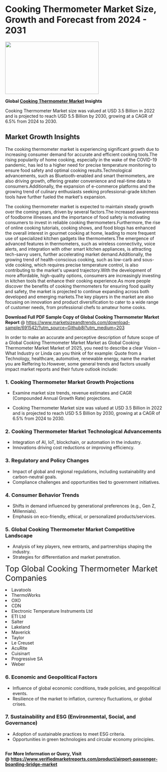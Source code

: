 <H1>Cooking Thermometer Market Size, Growth and Forecast from 2024 - 2031</H1><img class="aligncenter size-medium wp-image-584254" src="https://thirdeyenews.in/wp-content/uploads/2024/09/Global-Market-Research-300x168.jpeg" alt="" width="300" height="168" /><p><strong>Global&nbsp;<a href="https://www.marketsizeandtrends.com/download-sample/691542/?utm_source=Github8j?utm_medium=203">Cooking Thermometer Market</a> Insights</strong></p><p>Cooking Thermometer Market size was valued at USD 3.5 Billion in 2022 and is projected to reach USD 5.5 Billion by 2030, growing at a CAGR of 6.5% from 2024 to 2030.</p><p><h2>Market Growth Insights</h2> <p>The cooking thermometer market is experiencing significant growth due to increasing consumer demand for accurate and efficient cooking tools.The rising popularity of home cooking, especially in the wake of the COVID-19 pandemic, has led to a higher need for precise temperature monitoring to ensure food safety and optimal cooking results.Technological advancements, such as Bluetooth-enabled and smart thermometers, are also driving growth, offering greater convenience and real-time data to consumers.Additionally, the expansion of e-commerce platforms and the growing trend of culinary enthusiasts seeking professional-grade kitchen tools have further fueled the market's expansion.</p> <p>The cooking thermometer market is expected to maintain steady growth over the coming years, driven by several factors.The increased awareness of foodborne illnesses and the importance of food safety is motivating consumers to invest in reliable cooking thermometers.Furthermore, the rise of online cooking tutorials, cooking shows, and food blogs has enhanced the overall interest in gourmet cooking at home, leading to more frequent use of specialized kitchen gadgets like thermometers.The emergence of advanced features in thermometers, such as wireless connectivity, voice alerts, and integration with other smart kitchen appliances, is attracting tech-savvy users, further accelerating market demand.Additionally, the growing trend of health-conscious cooking, such as low-carb and sous-vide cooking, which requires precise temperature control, is also contributing to the market's upward trajectory.With the development of more affordable, high-quality options, consumers are increasingly investing in kitchen tools that enhance their cooking experience.As more people discover the benefits of cooking thermometers for ensuring food quality and safety, the market is projected to continue expanding across both developed and emerging markets.The key players in the market are also focusing on innovation and product diversification to cater to a wide range of customer needs, from professional chefs to amateur home cooks.<p><span class=""><strong>Download Full PDF Sample Copy of Global Cooking Thermometer Market Report</strong> @ <a href="https://www.marketsizeandtrends.com/download-sample/691542/?utm_source=Github8j?utm_medium=203" target="_blank">https://www.marketsizeandtrends.com/download-sample/691542/?utm_source=Github8j?utm_medium=203</a></span></p><p>In order to make an accurate and perceptive description of future scope of a Global&nbsp;Cooking Thermometer Market Market as Global&nbsp;Cooking Thermometer Market Market of 2025, you need to describe a clear Vision &ndash; What Industry or Linda can you think of for example: Quote from a Technology, healthcare, automotive, renewable energy, name the market you are Reffering to.However, some general trends and factors usually impact market reports and their future outlook include:</p><h3>1.&nbsp;<strong>Cooking Thermometer Market Growth Projections</strong></h3><ul><li>Examine market size trends, revenue estimates and CAGR (Compounded Annual Growth Rate) projections.</li><li><p>Cooking Thermometer Market size was valued at USD 3.5 Billion in 2022 and is projected to reach USD 5.5 Billion by 2030, growing at a CAGR of 6.5% from 2024 to 2030.</p></li></ul><h3>2.&nbsp;<strong>Cooking Thermometer Market Technological Advancements</strong></h3><ul><li>Integration of AI, IoT, blockchain, or automation in the industry.</li><li>Innovations driving cost reductions or improving efficiency.</li></ul><h3>3.&nbsp;<strong>Regulatory and Policy Changes</strong></h3><ul><li>Impact of global and regional regulations, including sustainability and carbon-neutral goals.</li><li>Compliance challenges and opportunities tied to government initiatives.</li></ul><h3>4.&nbsp;<strong>Consumer Behavior Trends</strong></h3><ul><li>Shifts in demand influenced by generational preferences (e.g., Gen Z, Millennials).</li><li>Emphasis on eco-friendly, ethical, or personalized products/services.</li></ul><h3>5.&nbsp;<strong>Global Cooking Thermometer Market Competitive Landscape</strong></h3><ul><li>Analysis of key players, new entrants, and partnerships shaping the industry.</li><li>Strategies for differentiation and market penetration.</li></ul><p data-pm-slice="1 1 []"><span style="color: inherit; font-family: inherit; font-size: 25px;">Top Global Cooking Thermometer Market Companies</span></p><div class="" data-test-id=""><p><li>Lavatools</li><li> ThermoWorks</li><li> OXO</li><li> CDN</li><li> Electronic Temperature Instruments Ltd</li><li> ETI Ltd</li><li> Salter</li><li> Lakeland</li><li> Maverick</li><li> Taylor</li><li> Le Creuset</li><li> AcuRite</li><li> Cuisinart</li><li> Progressive SA</li><li> Weber</li></p></div><h3>6.&nbsp;<strong>Economic and Geopolitical Factors</strong></h3><ul><li>Influence of global economic conditions, trade policies, and geopolitical events.</li><li>Resilience of the market to inflation, currency fluctuations, or global crises.</li></ul><h3>7.&nbsp;<strong>Sustainability and ESG (Environmental, Social, and Governance)</strong></h3><ul><li>Adoption of sustainable practices to meet ESG criteria.</li><li>Opportunities in green technologies and circular economy principles.</li></ul><h2><strong style="font-size: 14px;">For More Information or Query, Visit @&nbsp;</strong><a style="background-color: #ffffff; font-size: 14px;" href="https://www.marketsizeandtrends.com/report/cooking-thermometer-market/" target="_blank">https://www.verifiedmarketreports.com/product/airport-passenger-boarding-bridge-market</a></h2>